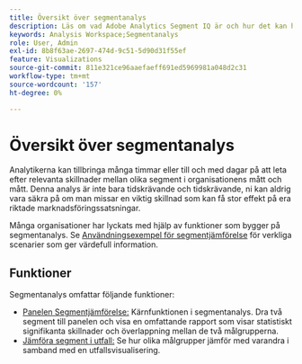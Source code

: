 ```yaml
---
title: Översikt över segmentanalys
description: Läs om vad Adobe Analytics Segment IQ är och hur det kan hjälpa er organisation.
keywords: Analysis Workspace;Segmentanalys
role: User, Admin
exl-id: 8b8f63ae-2697-474d-9c51-5d90d31f55ef
feature: Visualizations
source-git-commit: 811e321ce96aaefaeff691ed5969981a048d2c31
workflow-type: tm+mt
source-wordcount: '157'
ht-degree: 0%

---
```


# Översikt över segmentanalys

Analytikerna kan tillbringa många timmar eller till och med dagar på att leta efter relevanta skillnader mellan olika segment i organisationens mått och mått. Denna analys är inte bara tidskrävande och tidskrävande, ni kan aldrig vara säkra på om man missar en viktig skillnad som kan få stor effekt på era riktade marknadsföringssatsningar.

Många organisationer har lyckats med hjälp av funktioner som bygger på segmentanalys. Se [Användningsexempel för segmentjämförelse](c-panels/c-segment-comparison/segment-compare-use-cases.md) för verkliga scenarier som ger värdefull information.

## Funktioner

Segmentanalys omfattar följande funktioner:

* [Panelen Segmentjämförelse:](c-panels/c-segment-comparison/segment-comparison.md) Kärnfunktionen i segmentanalys. Dra två segment till panelen och visa en omfattande rapport som visar statistiskt signifikanta skillnader och överlappning mellan de två målgrupperna.
* [Jämföra segment i utfall:](visualizations/fallout/compare-segments-fallout.md) Se hur olika målgrupper jämför med varandra i samband med en utfallsvisualisering.
